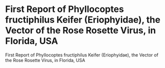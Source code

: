 # First Report of Phyllocoptes fructiphilus Keifer (Eriophyidae), the Vector of the Rose Rosette Virus, in Florida, USA
First Report of Phyllocoptes fructiphilus Keifer (Eriophyidae), the Vector of the Rose Rosette Virus, in Florida, USA
